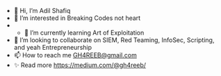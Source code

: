- 👋 Hi, I’m Adil Shafiq
- 👀 I’m interested in Breaking Codes not heart
- - 🌱 I’m currently learning Art of Exploitation
- 💞️ I’m looking to collaborate on SIEM, Red Teaming, InfoSec, Scripting, and yeah Entrepreneurship
- 📫 How to reach me GH4REEB@gmail.com
- ✨ Read more https://medium.com/@gh4reeb/

<!---
gh4reeb/gh4reeb is a ✨ special ✨ repository because its `README.md` (this file) appears on your GitHub profile.
You can click the Preview link to take a look at your changes.
--->
